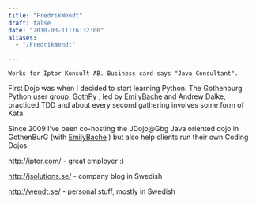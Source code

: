 ```yaml
---
title: "FredrikWendt"
draft: false
date: "2010-03-11T16:32:00"
aliases:
  - "/FredrikWendt"

---
```

    Works for Iptor Konsult AB. Business card says "Java Consultant".

First Dojo was when I decided to start learning Python. The Gothenburg
Python user group, [GothPy](/dojo/GothPy) , led by
[EmilyBache](/people/EmilyBache) and Andrew Dalke, practiced TDD and
about every second gathering involves some form of Kata.

Since 2009 I've been co-hosting the JDojo@Gbg Java oriented dojo in
GothenBurG (with [EmilyBache](/people/EmilyBache) ) but also help
clients run their own Coding Dojos.

<http://iptor.com/> - great employer :)

<http://jsolutions.se/> - company blog in Swedish

<http://wendt.se/> - personal stuff, mostly in Swedish
